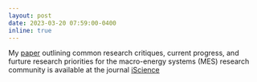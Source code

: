 ```yaml
---
layout: post
date: 2023-03-20 07:59:00-0400
inline: true
---
```


My [paper](https://www.sciencedirect.com/science/article/pii/S2589004223004029/pdfft?md5=e30c661d7dcaf181e0c5264dfaa31bd4&pid=1-s2.0-S2589004223004029-main.pdf) outlining common research critiques, current progress, and furture research priorities for the macro-energy systems (MES) research community is available at the journal [iScience](https://doi.org/10.1016/j.isci.2023.106325)
